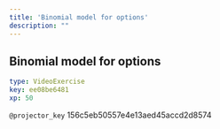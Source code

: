 ```yaml
---
title: 'Binomial model for options'
description: ""
---
```


## Binomial model for options

```yaml
type: VideoExercise
key: ee08be6481
xp: 50
```

`@projector_key`
156c5eb50557e4e13aed45accd2d8574
